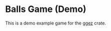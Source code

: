 # Balls Game (Demo)

This is a demo example game for the [ggez](https://crates.io/crates/ggez) crate.
